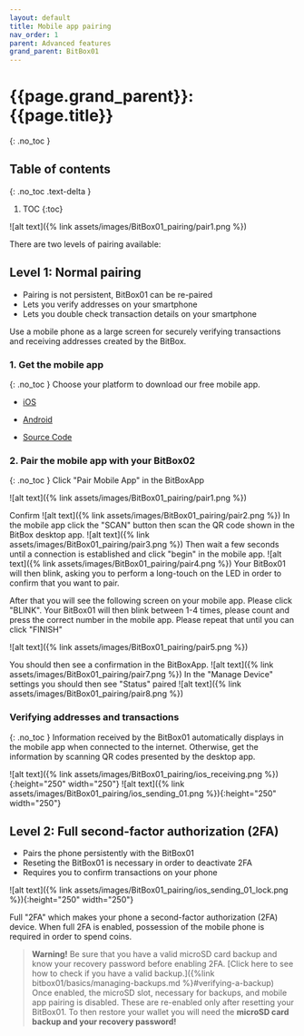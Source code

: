 ```yaml
---
layout: default
title: Mobile app pairing
nav_order: 1
parent: Advanced features
grand_parent: BitBox01
---
```

# {{page.grand_parent}}: {{page.title}}
{: .no_toc }

## Table of contents
{: .no_toc .text-delta }

1. TOC
{:toc}


![alt text]({% link assets/images/BitBox01_pairing/pair1.png %})

There are two levels of pairing available:

## Level 1: Normal pairing
- Pairing is not persistent, BitBox01 can be re-paired
- Lets you verify addresses on your smartphone
- Lets you double check transaction details on your smartphone


Use a mobile phone as a large screen for securely verifying transactions and receiving addresses created by the BitBox.


### 1. Get the mobile app
{: .no_toc }
Choose your platform to download our free mobile app.

- [iOS](https://itunes.apple.com/us/app/digital-bitbox-2fa/id1079896740)

- [Android](https://play.google.com/store/apps/details?id=com.digitalbitbox.tfa)

- [Source Code](https://github.com/digitalbitbox/2FA-app)



### 2. Pair the mobile app with your BitBox02
{: .no_toc }
Click "Pair Mobile App" in the BitBoxApp

![alt text]({% link assets/images/BitBox01_pairing/pair1.png %})

Confirm
![alt text]({% link assets/images/BitBox01_pairing/pair2.png  %})
In the mobile app click the "SCAN" button then scan the QR code shown in the BitBox desktop app.
![alt text]({% link assets/images/BitBox01_pairing/pair3.png  %})
Then wait a few seconds until a connection is established and click "begin" in the mobile app.
![alt text]({% link assets/images/BitBox01_pairing/pair4.png  %})
Your BitBox01 will then blink, asking you to perform a long-touch on the LED in order to confirm that you want to pair.

After that you will see the following screen on your mobile app. Please click "BLINK".
Your BitBox01 will then blink between 1-4 times, please count and press the correct number in the mobile app.
Please repeat that until you can click "FINISH"

![alt text]({% link assets/images/BitBox01_pairing/pair5.png  %})

You should then see a confirmation in the BitBoxApp.
![alt text]({% link assets/images/BitBox01_pairing/pair7.png  %})
In the "Manage Device" settings you should then see "Status" paired
![alt text]({% link assets/images/BitBox01_pairing/pair8.png  %})





### Verifying addresses and transactions
{: .no_toc }
Information received by the BitBox01 automatically displays in the mobile app when connected to the internet.
Otherwise, get the information by scanning QR codes presented by the desktop app.

![alt text]({% link assets/images/BitBox01_pairing/ios_receiving.png  %}){:height="250" width="250"}
![alt text]({% link assets/images/BitBox01_pairing/ios_sending_01.png  %}){:height="250" width="250"}



## Level 2: Full second-factor authorization (2FA)
- Pairs the phone persistently with the BitBox01
- Reseting the BitBox01 is necessary in order to deactivate 2FA
- Requires you to confirm transactions on your phone

![alt text]({% link assets/images/BitBox01_pairing/ios_sending_01_lock.png  %}){:height="250" width="250"}

Full "2FA" which makes your phone a second-factor authorization (2FA) device.
When full 2FA is enabled, possession of the mobile phone is required in order to spend coins.


>**Warning!** Be sure that you have a valid microSD card backup and know your recovery password before enabling 2FA. [Click here to see how to check if you have a valid backup.]({%link bitbox01/basics/managing-backups.md %}#verifying-a-backup) Once enabled, the microSD slot, necessary for backups, and mobile app pairing is disabled. These are re-enabled only after resetting your BitBox01. To then restore your wallet you will need the **microSD card backup and your recovery password!**
